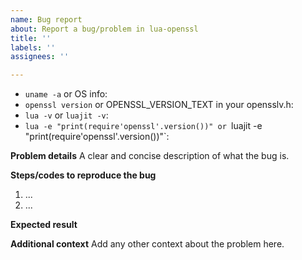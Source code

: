 ```yaml
---
name: Bug report
about: Report a bug/problem in lua-openssl
title: ''
labels: ''
assignees: ''

---
```


<!-- Before reporting: search existing issues. -->
<!-- Complete information will be given priority  -->

- `uname -a` or OS info:
- `openssl version` or OPENSSL_VERSION_TEXT in your opensslv.h:
- `lua -v` or `luajit -v`:
- `lua -e "print(require'openssl'.version())" or `luajit -e "print(require'openssl'.version())"`:

**Problem details**
A clear and concise description of what the bug is.

**Steps/codes to reproduce the bug**

1. ...
2. ...

**Expected result**

**Additional context**
Add any other context about the problem here.
